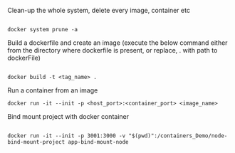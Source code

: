 Clean-up the whole system, delete every image, container etc 

```

docker system prune -a
```

Build a dockerfile and create an image
(execute the below command either from the directory where dockerfile is present, or replace, . with path to dockerFile)

```

docker build -t <tag_name> .
```

Run a container from an image

```
docker run -it --init -p <host_port>:<container_port> <image_name>  
```

Bind mount project with docker container

```

docker run -it --init -p 3001:3000 -v "$(pwd)":/containers_Demo/node-bind-mount-project app-bind-mount-node
```
